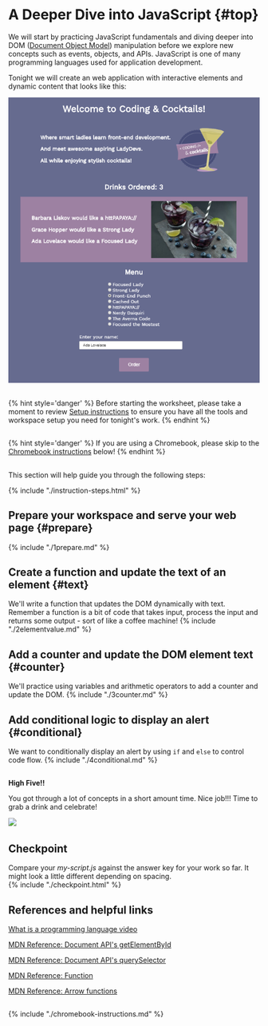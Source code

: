 # A Deeper Dive into JavaScript {#top}
We will start by practicing JavaScript fundamentals and diving deeper into DOM ([Document Object Model](https://developer.mozilla.org/en-US/docs/Web/API/Document_Object_Model/Introduction)) manipulation before we explore new concepts such as events, objects, and APIs. JavaScript is one of many programming languages used for application development.

Tonight we will create an web application with interactive elements and dynamic content that looks like this: 

![](images/completed.png)

<!-- trick markdown to give me a little space between these two sections of text -->
## 
{% hint style='danger' %}
Before starting the worksheet, please take a moment to review [Setup instructions](/setup) to ensure you have all the tools and workspace setup you need for tonight's work.
{% endhint %}

<!-- trick markdown to give me a little space between these two sections of text -->
## 
{% hint style='danger' %}
If you are using a Chromebook, please skip to the [Chromebook instructions](#chromebook-instructions) below!
{% endhint %}

<!-- trick markdown to give me a little space between these two sections of text -->
## 
This section will help guide you through the following steps:

{% include "./instruction-steps.html" %}


## Prepare your workspace and serve your web page {#prepare} <span class="navigate-top"><a href="#top" title="Take me to the top of page"><i class="fa fa-chevron-circle-up" aria-hidden="true"></i></a></span>
{% include "./1prepare.md" %}

## Create a function and update the text of an element {#text} <span class="navigate-top"><a href="#top" title="Take me to the top of page"><i class="fa fa-chevron-circle-up" aria-hidden="true"></i></a></span>
We'll write a function that updates the DOM dynamically with text. Remember a function is a bit of code that takes input, process the input and returns some output - sort of like a coffee machine!
{% include "./2elementvalue.md" %}

## Add a counter and update the DOM element text {#counter} <span class="navigate-top"><a href="#top" title="Take me to the top of page"><i class="fa fa-chevron-circle-up" aria-hidden="true"></i></a></span>
We'll practice using variables and arithmetic operators to add a counter and update the DOM. 
{% include "./3counter.md" %}

## Add conditional logic to display an alert {#conditional} <span class="navigate-top"><a href="#top" title="Take me to the top of page"><i class="fa fa-chevron-circle-up" aria-hidden="true"></i></a></span>
We want to conditionally display an alert by using `if` and `else` to control code flow.
{% include "./4conditional.md" %}

<!-- trick markdown to give me a little space between these two sections of text -->
## 
**High Five!!**

You got through a lot of concepts in a short amount time. Nice job!!! Time to grab a drink and celebrate!

![](https://media.giphy.com/media/CW27AW0nlp5u0/giphy.gif)

<!-- trick markdown to give me a little space between these two sections of text -->
## 

## Checkpoint <span class="navigate-top"><a href="#top" title="Take me to the top of page"><i class="fa fa-chevron-circle-up" aria-hidden="true"></i></a></span>
Compare your _my-script.js_ against the answer key for your work so far. It might look a little different depending on spacing.  
{% include "./checkpoint.html" %}


<!-- trick markdown to give me a little space between these two sections of text -->
## 
## References and helpful links <span class="navigate-top"><a href="#top" title="Take me to the top of page"><i class="fa fa-chevron-circle-up" aria-hidden="true"></i></a></span>
[What is a programming language video](https://vimeo.com/250067069)

[MDN Reference: Document API's getElementById](https://developer.mozilla.org/en-US/docs/Web/API/Document/getElementById)

[MDN Reference: Document API's querySelector](https://developer.mozilla.org/en-US/docs/Web/API/Document/querySelector)

[MDN Reference: Function](https://developer.mozilla.org/en-US/docs/Glossary/Function)

[MDN Reference: Arrow functions](https://developer.mozilla.org/en-US/docs/Web/JavaScript/Reference/Functions/Arrow_functions)

<!-- trick markdown to give me a little space between these two sections of text -->
## 

<!--sec data-title="Chromebook instructions" data-id="section1" data-show=true data-collapse=true ces-->
{% include "./chromebook-instructions.md" %}
<!--endsec-->
